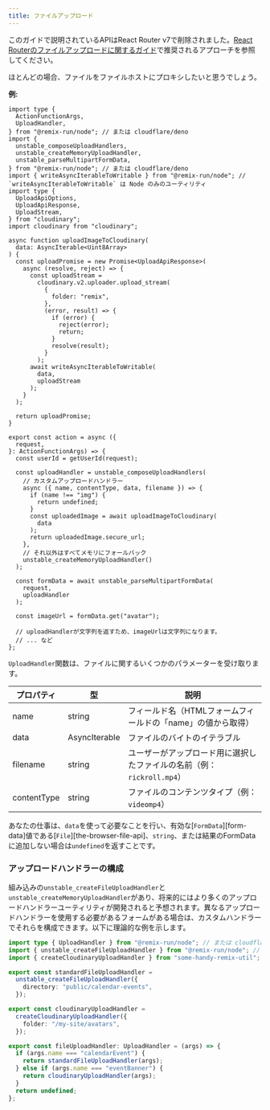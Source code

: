 ```yaml
---
title: ファイルアップロード
---
```


<docs-warning>このガイドで説明されているAPIはReact Router v7で削除されました。<a href="https://reactrouter.com/how-to/file-uploads">React Routerのファイルアップロードに関するガイド</a>で推奨されるアプローチを参照してください。</docs-warning>

ほとんどの場合、ファイルをファイルホストにプロキシしたいと思うでしょう。

**例:**

```tsx
import type {
  ActionFunctionArgs,
  UploadHandler,
} from "@remix-run/node"; // または cloudflare/deno
import {
  unstable_composeUploadHandlers,
  unstable_createMemoryUploadHandler,
  unstable_parseMultipartFormData,
} from "@remix-run/node"; // または cloudflare/deno
import { writeAsyncIterableToWritable } from "@remix-run/node"; // `writeAsyncIterableToWritable` は Node のみのユーティリティ
import type {
  UploadApiOptions,
  UploadApiResponse,
  UploadStream,
} from "cloudinary";
import cloudinary from "cloudinary";

async function uploadImageToCloudinary(
  data: AsyncIterable<Uint8Array>
) {
  const uploadPromise = new Promise<UploadApiResponse>(
    async (resolve, reject) => {
      const uploadStream =
        cloudinary.v2.uploader.upload_stream(
          {
            folder: "remix",
          },
          (error, result) => {
            if (error) {
              reject(error);
              return;
            }
            resolve(result);
          }
        );
      await writeAsyncIterableToWritable(
        data,
        uploadStream
      );
    }
  );

  return uploadPromise;
}

export const action = async ({
  request,
}: ActionFunctionArgs) => {
  const userId = getUserId(request);

  const uploadHandler = unstable_composeUploadHandlers(
    // カスタムアップロードハンドラー
    async ({ name, contentType, data, filename }) => {
      if (name !== "img") {
        return undefined;
      }
      const uploadedImage = await uploadImageToCloudinary(
        data
      );
      return uploadedImage.secure_url;
    },
    // それ以外はすべてメモリにフォールバック
    unstable_createMemoryUploadHandler()
  );

  const formData = await unstable_parseMultipartFormData(
    request,
    uploadHandler
  );

  const imageUrl = formData.get("avatar");

  // uploadHandlerが文字列を返すため、imageUrlは文字列になります。
  // ... など
};
```

`UploadHandler`関数は、ファイルに関するいくつかのパラメーターを受け取ります。

| プロパティ    | 型                      | 説明                                                                  |
| ----------- | ------------------------- | ---------------------------------------------------------------------------- |
| name        | string                    | フィールド名（HTMLフォームフィールドの「name」の値から取得）                |
| data        | AsyncIterable<Uint8Array> | ファイルのバイトのイテラブル                                               |
| filename    | string                    | ユーザーがアップロード用に選択したファイルの名前（例：`rickroll.mp4`） |
| contentType | string                    | ファイルのコンテンツタイプ（例：`videomp4`）                               |

あなたの仕事は、`data`を使って必要なことを行い、有効な[`FormData`][form-data]値である[`File`][the-browser-file-api]、`string`、または結果のFormDataに追加しない場合は`undefined`を返すことです。

### アップロードハンドラーの構成

組み込みの`unstable_createFileUploadHandler`と`unstable_createMemoryUploadHandler`があり、将来的にはより多くのアップロードハンドラーユーティリティが開発されると予想されます。異なるアップロードハンドラーを使用する必要があるフォームがある場合は、カスタムハンドラーでそれらを構成できます。以下に理論的な例を示します。

```ts filename=file-upload-handler.server.ts
import type { UploadHandler } from "@remix-run/node"; // または cloudflare/deno
import { unstable_createFileUploadHandler } from "@remix-run/node"; // または cloudflare/deno
import { createCloudinaryUploadHandler } from "some-handy-remix-util";

export const standardFileUploadHandler =
  unstable_createFileUploadHandler({
    directory: "public/calendar-events",
  });

export const cloudinaryUploadHandler =
  createCloudinaryUploadHandler({
    folder: "/my-site/avatars",
  });

export const fileUploadHandler: UploadHandler = (args) => {
  if (args.name === "calendarEvent") {
    return standardFileUploadHandler(args);
  } else if (args.name === "eventBanner") {
    return cloudinaryUploadHandler(args);
  }
  return undefined;
};
```
